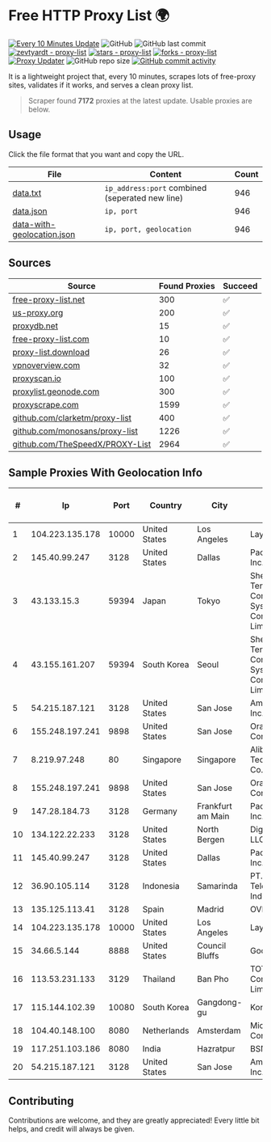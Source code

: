 
# Free HTTP Proxy List 🌍

[![Every 10 Minutes Update](https://github.com/mertguvencli/http-proxy-list/actions/workflows/main.yml/badge.svg?branch=main)](https://github.com/mertguvencli/http-proxy-list/actions/workflows/main.yml)
![GitHub](https://img.shields.io/github/license/mertguvencli/http-proxy-list)
![GitHub last commit](https://img.shields.io/github/last-commit/mertguvencli/http-proxy-list)
[![zevtyardt - proxy-list](https://img.shields.io/static/v1?label=zevtyardt&message=proxy-list&color=blue&logo=github)](https://github.com/zevtyardt/proxy-list "Go to GitHub repo")
[![stars - proxy-list](https://img.shields.io/github/stars/zevtyardt/proxy-list?style=social)](https://github.com/zevtyardt/proxy-list)
[![forks - proxy-list](https://img.shields.io/github/forks/zevtyardt/proxy-list?style=social)](https://github.com/zevtyardt/proxy-list)
[![Proxy Updater](https://github.com/zevtyardt/proxy-list/workflows/Proxy%20Updater/badge.svg)](https://github.com/zevtyardt/proxy-list/actions?query=workflow:"Proxy+Updater")
![GitHub repo size](https://img.shields.io/github/repo-size/zevtyardt/proxy-list)
[![GitHub commit activity](https://img.shields.io/github/commit-activity/m/zevtyardt/proxy-list?logo=commits)](https://github.com/zevtyardt/proxy-list/commits/main)

It is a lightweight project that, every 10 minutes, scrapes lots of free-proxy sites, validates if it works, and serves a clean proxy list.

> Scraper found **7172** proxies at the latest update. Usable proxies are below.

## Usage

Click the file format that you want and copy the URL.

|File|Content|Count|
|----|-------|-----|
|[data.txt](https://raw.githubusercontent.com/mertguvencli/http-proxy-list/main/proxy-list/data.txt)|`ip_address:port` combined (seperated new line)|946|
|[data.json](https://raw.githubusercontent.com/mertguvencli/http-proxy-list/main/proxy-list/data.json)|`ip, port`|946|
|[data-with-geolocation.json](https://raw.githubusercontent.com/mertguvencli/http-proxy-list/main/proxy-list/data-with-geolocation.json)|`ip, port, geolocation`|946|

## Sources

|Source|Found Proxies|Succeed|
|------|-------------|-------|
|[free-proxy-list.net](https://free-proxy-list.net)|300|✅|
|[us-proxy.org](https://www.us-proxy.org)|200|✅|
|[proxydb.net](http://proxydb.net)|15|✅|
|[free-proxy-list.com](https://free-proxy-list.com/?page=&port=&type%5B%5D=http&type%5B%5D=https&up_time=0&search=Search)|10|✅|
|[proxy-list.download](https://www.proxy-list.download/HTTP)|26|✅|
|[vpnoverview.com](https://vpnoverview.com/privacy/anonymous-browsing/free-proxy-servers)|32|✅|
|[proxyscan.io](https://www.proxyscan.io)|100|✅|
|[proxylist.geonode.com](https://proxylist.geonode.com/api/proxy-list?limit=300&page=1&sort_by=lastChecked&sort_type=desc&protocols=http,https)|300|✅|
|[proxyscrape.com](https://api.proxyscrape.com/v2/?request=displayproxies&protocol=http&timeout=10000&country=all&ssl=all&anonymity=all)|1599|✅|
|[github.com/clarketm/proxy-list](https://raw.githubusercontent.com/clarketm/proxy-list/master/proxy-list-raw.txt)|400|✅|
|[github.com/monosans/proxy-list](https://raw.githubusercontent.com/monosans/proxy-list/main/proxies/http.txt)|1226|✅|
|[github.com/TheSpeedX/PROXY-List](https://raw.githubusercontent.com/TheSpeedX/PROXY-List/master/http.txt)|2964|✅|


## Sample Proxies With Geolocation Info

|#|Ip|Port|Country|City|Internet Service Provider|
|-|--|----|-------|----|-------------------------|
|1|104.223.135.178|10000|United States|Los Angeles|LayerHost|
|2|145.40.99.247|3128|United States|Dallas|Packet Host, Inc.|
|3|43.133.15.3|59394|Japan|Tokyo|Shenzhen Tencent Computer Systems Company Limited|
|4|43.155.161.207|59394|South Korea|Seoul|Shenzhen Tencent Computer Systems Company Limited|
|5|54.215.187.121|3128|United States|San Jose|Amazon.com, Inc.|
|6|155.248.197.241|9898|United States|San Jose|Oracle Corporation|
|7|8.219.97.248|80|Singapore|Singapore|Alibaba (US) Technology Co., Ltd.|
|8|155.248.197.241|9898|United States|San Jose|Oracle Corporation|
|9|147.28.184.73|3128|Germany|Frankfurt am Main|Packet Host, Inc.|
|10|134.122.22.233|3128|United States|North Bergen|DigitalOcean, LLC|
|11|145.40.99.247|3128|United States|Dallas|Packet Host, Inc.|
|12|36.90.105.114|3128|Indonesia|Samarinda|PT. Telekomunikasi Indonesia|
|13|135.125.113.41|3128|Spain|Madrid|OVH SAS|
|14|104.223.135.178|10000|United States|Los Angeles|LayerHost|
|15|34.66.5.144|8888|United States|Council Bluffs|Google LLC|
|16|113.53.231.133|3129|Thailand|Ban Pho|TOT Public Company Limited|
|17|115.144.102.39|10080|South Korea|Gangdong-gu|Korea Telecom|
|18|104.40.148.100|8080|Netherlands|Amsterdam|Microsoft Corporation|
|19|117.251.103.186|8080|India|Hazratpur|BSNL Internet|
|20|54.215.187.121|3128|United States|San Jose|Amazon.com, Inc.|



## Contributing

Contributions are welcome, and they are greatly appreciated! Every
little bit helps, and credit will always be given.

